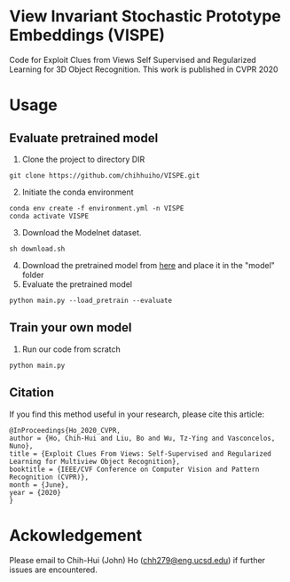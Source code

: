 # View Invariant Stochastic Prototype Embeddings (VISPE)
Code for Exploit Clues from Views Self Supervised and Regularized Learning for 3D Object Recognition. This work is published in CVPR 2020

# Usage
##  Evaluate pretrained model
1. Clone the project to directory DIR
```
git clone https://github.com/chihhuiho/VISPE.git
```
2. Initiate the conda environment
```
conda env create -f environment.yml -n VISPE
conda activate VISPE
```
3. Download the Modelnet dataset.
```
sh download.sh
```
4. Download the pretrained model from [here](https://drive.google.com/file/d/1PQV91Rpk6Ha3yGVHTSgqUiK5gQOD3Uvr/view?usp=sharing) and place it in the "model" folder
5. Evaluate the pretrained model
```
python main.py --load_pretrain --evaluate
```
##  Train your own model
1. Run our code from scratch
```
python main.py
```
## Citation
If you find this method useful in your research, please cite this article:
```
@InProceedings{Ho_2020_CVPR,
author = {Ho, Chih-Hui and Liu, Bo and Wu, Tz-Ying and Vasconcelos, Nuno},
title = {Exploit Clues From Views: Self-Supervised and Regularized Learning for Multiview Object Recognition},
booktitle = {IEEE/CVF Conference on Computer Vision and Pattern Recognition (CVPR)},
month = {June},
year = {2020}
}
```

# Ackowledgement
Please email to Chih-Hui (John) Ho (chh279@eng.ucsd.edu) if further issues are encountered.
